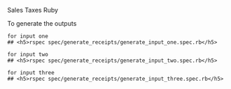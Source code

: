 Sales Taxes Ruby

To generate the outputs

    for input one
    ## <h5>rspec spec/generate_receipts/generate_input_one.spec.rb</h5>
        
    for input two
    ## <h5>rspec spec/generate_receipts/generate_input_two.spec.rb</h5>
        
    for input three
    ## <h5>rspec spec/generate_receipts/generate_input_three.spec.rb</h5>